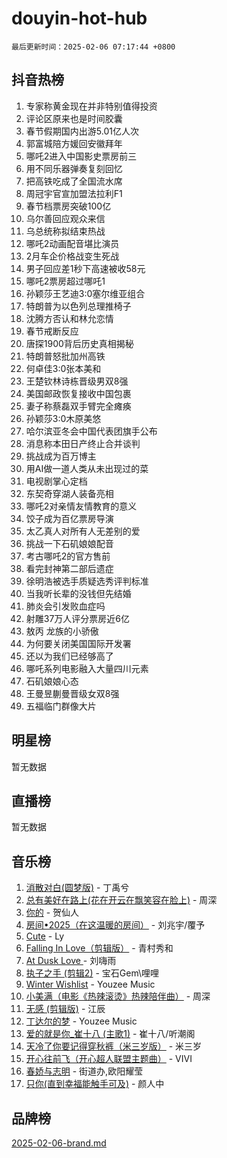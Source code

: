 # douyin-hot-hub

`最后更新时间：2025-02-06 07:17:44 +0800`

## 抖音热榜

1. 专家称黄金现在并非特别值得投资
1. 评论区原来也是时间胶囊
1. 春节假期国内出游5.01亿人次
1. 郭富城陪方媛回安徽拜年
1. 哪吒2进入中国影史票房前三
1. 用不同乐器弹奏复刻回忆
1. 把高铁吃成了全国流水席
1. 周冠宇官宣加盟法拉利F1
1. 春节档票房突破100亿
1. 乌尔善回应观众来信
1. 乌总统称拟结束热战
1. 哪吒2动画配音堪比演员
1. 2月车企价格战变生死战
1. 男子回应差1秒下高速被收58元
1. 哪吒2票房超过哪吒1
1. 孙颖莎王艺迪3:0塞尔维亚组合
1. 特朗普为以色列总理推椅子
1. 沈腾方否认和林允恋情
1. 春节戒断反应
1. 唐探1900背后历史真相揭秘
1. 特朗普怒批加州高铁
1. 何卓佳3:0张本美和
1. 王楚钦林诗栋晋级男双8强
1. 美国邮政恢复接收中国包裹
1. 妻子称蔡磊双手臂完全瘫痪
1. 孙颖莎3:0木原美悠
1. 哈尔滨亚冬会中国代表团旗手公布
1. 消息称本田日产终止合并谈判
1. 挑战成为百万博主
1. 用AI做一道人类从未出现过的菜
1. 电视剧掌心定档
1. 东契奇穿湖人装备亮相
1. 哪吒2对亲情友情教育的意义
1. 饺子成为百亿票房导演
1. 太乙真人对所有人无差别的爱
1. 挑战一下石矶娘娘配音
1. 考古哪吒2的官方售前
1. 看完封神第二部后遗症
1. 徐明浩被选手质疑选秀评判标准
1. 当我听长辈的没钱但先结婚
1. 肺炎会引发败血症吗
1. 射雕37万人评分票房近6亿
1. 敖丙 龙族的小骄傲
1. 为何要关闭美国国际开发署
1. 还以为我们已经够高了
1. 哪吒系列电影融入大量四川元素
1. 石矶娘娘心态
1. 王曼昱蒯曼晋级女双8强
1. 五福临门群像大片

## 明星榜

暂无数据

## 直播榜

暂无数据

## 音乐榜

1. [消散对白(圆梦版)](https://sf5-hl-cdn-tos.douyinstatic.com/obj/tos-cn-ve-2774/og4jB5I5IizzoZVAAAzWgBMAsMDWoArfwBOiFs) - 丁禹兮
1. [总有美好在路上(花在开云在飘笑容在脸上)](https://sf5-hl-cdn-tos.douyinstatic.com/obj/tos-cn-ve-2774/oU5u7NwtfBIvaNhoQBszOvAlRiAoiWAVVyBMq4) - 周深
1. [你的](https://sf5-hl-cdn-tos.douyinstatic.com/obj/tos-cn-ve-2774/oYuIeKf42jB7sEV6B2upMdpYAgfrQWj0FeRegh) - 贺仙人
1. [房间•2025（在这温暖的房间）](https://sf5-hl-cdn-tos.douyinstatic.com/obj/tos-cn-ve-2774/oMzJcnT8BgIetASeBfwfEeBQVNfACiCifhfZP7g) - 刘兆宇/覆予
1. [Cute](https://sf5-hl-cdn-tos.douyinstatic.com/obj/tos-cn-ve-2774/o4IbIzHWKAAB4wsS5qMBRiiAlEBGTpQRNfFvuo) - Ly
1. [Falling In Love（剪辑版）](https://sf5-hl-cdn-tos.douyinstatic.com/obj/tos-cn-ve-2774/o8ajpA8zzgBPahbBIO8AcKGBLJezFCRd1wfP9f) - 青村秀和
1. [ At Dusk  Love ](https://sf5-hl-cdn-tos.douyinstatic.com/obj/tos-cn-ve-2774/o8CrpCf5CaYgI4ZrtQgMQAFEfuGqNnRSDQAPBc) - 刘嗨雨
1. [执子之手 (剪辑2)](https://sf5-hl-cdn-tos.douyinstatic.com/obj/tos-cn-ve-2774/oUoZLQjCc31XzqsBnBQUNgeKtYPBcgbFDwtfcu) - 宝石Gem\哩哩
1. [Winter Wishlist](https://sf6-cdn-tos.douyinstatic.com/obj/tos-cn-ve-2774/oIIgUOeamCFCVAzxN6MFRLIBlLGpUqQxeeHrLE) - Youzee Music
1. [小美满（电影《热辣滚烫》热辣陪伴曲）](https://sf5-hl-cdn-tos.douyinstatic.com/obj/tos-cn-ve-2774/o0GAn2lSgfZIDUgtevCGDQYnFg4CwnrBaxbTZL) - 周深
1. [无感 (剪辑版)](https://sf5-hl-cdn-tos.douyinstatic.com/obj/tos-cn-ve-2774/o0eIsUzJBDlQaQFC5OFlgbMEZC1TFYBftOBn6p) - 江辰
1. [丁达尔的梦](https://sf5-hl-cdn-tos.douyinstatic.com/obj/tos-cn-ve-2774/oMU3WirUZBVQkAC9ccG5P2IQirziZM2RTInUY) - Youzee Music
1. [爱的就是你_崔十八 (主歌1)](https://sf5-hl-cdn-tos.douyinstatic.com/obj/tos-cn-ve-2774/oI5BO5DhFZ6UTcNCnZaOCBLtZ7WIMQGfgnXf5E) - 崔十八/听潮阁
1. [天冷了你要记得穿秋裤（米三岁版）](https://sf5-hl-cdn-tos.douyinstatic.com/obj/tos-cn-ve-2774/oQlIwVIDWiZ6BQilAorS7MA0AgCkQDvcZAdm1) - 米三岁
1. [开心往前飞（开心超人联盟主题曲）](https://sf5-hl-cdn-tos.douyinstatic.com/obj/tos-cn-ve-2774/9d8fb7c82cf1421fb93a9fe925275e0a) - VIVI
1. [春娇与志明](https://sf5-hl-cdn-tos.douyinstatic.com/obj/tos-cn-ve-2774/e530d8fceb7044b39707d7f9ff54add1) - 街道办,欧阳耀莹
1. [只你(直到幸福能触手可及)](https://sf5-hl-cdn-tos.douyinstatic.com/obj/tos-cn-ve-2774/o0lBkRDzFTeaVSUz3ZZSCBVtZ5DIMQGfgmEAuE) - 颜人中

## 品牌榜

[2025-02-06-brand.md](2025-02-06-brand.md)
